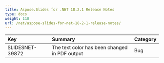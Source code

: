 ```yaml
---
title: Aspose.Slides for .NET 18.2.1 Release Notes
type: docs
weight: 110
url: /net/aspose-slides-for-net-18-2-1-release-notes/
---
```


|**Key**|**Summary**|**Category**|
| :- | :- | :- |
|SLIDESNET-39872|The text color has been changed in PDF output|Bug|

